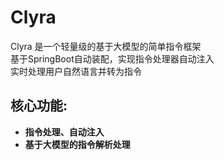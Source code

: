 # Clyra
Clyra 是一个轻量级的基于大模型的简单指令框架  
基于SpringBoot自动装配，实现指令处理器自动注入  
实时处理用户自然语言并转为指令
## 核心功能:
* **指令处理、自动注入**
* **基于大模型的指令解析处理**